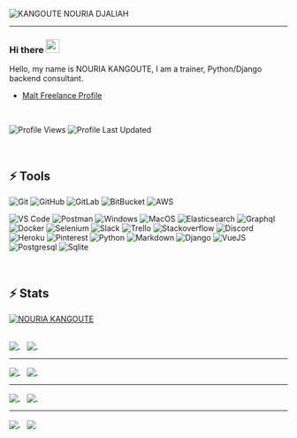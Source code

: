 ![KANGOUTE NOURIA DJALIAH](puzzle.jpg)

---

### Hi there <img src="https://media.giphy.com/media/hvRJCLFzcasrR4ia7z/giphy.gif" width="25px"></a>

Hello, my name is NOURIA KANGOUTE, I am a trainer, Python/Django backend consultant.

<!-- - [Codingame Profile](https://www.codingame.com/profile/22eb2c9be8f4df30ce3e730439abedde1074114) -->
- [Malt Freelance Profile](https://www.malt.ch/profile/nouriadjaliahkangoute)

<br />

![Profile Views](https://komarev.com/ghpvc/?username=NouKD&label=Profile%20views&color=0e75b6&style=flat)
![Profile Last Updated](https://img.shields.io/github/last-commit/NouKD/NouKD/main?label=Last%20updated&style=flat)

<br />

## ⚡ Tools

<!-- CODE VERSION -->
![Git](https://img.shields.io/badge/-Git-black?style=for-the-badge&logo=git)
![GitHub](https://img.shields.io/badge/-GitHub-181717?style=for-the-badge&logo=github)
![GitLab](https://img.shields.io/badge/-GitLab-FCA121?style=for-the-badge&logo=gitlab)
![BitBucket](https://img.shields.io/badge/-BitBucket-darkblue?style=for-the-badge&logo=bitbucket) <!-- DEV TOOLS -->
![AWS](https://img.shields.io/badge/AWS-%23FF9900.svg?style=for-the-badge&logo=amazon-aws&logoColor=white)
<!-- ![DIGITALOCEAN](https://github.com/MikeCodesDotNET/ColoredBadges/blob/master/svg/dev/services/digitalocean.svg?style=for-the-badge&logo=digitalocean&logoColor=white) -->
![VS Code](https://img.shields.io/badge/-VS%20Code-007ACC?style=for-the-badge&logo=visual-studio-code)
![Postman](https://img.shields.io/badge/Postman-black?style=for-the-badge&logo=postman) <!-- OPERATING SYSTEM -->
![Windows](https://img.shields.io/badge/Windows-0078D6?style=for-the-badge&logo=windows&logoColor=white)
![MacOS](https://img.shields.io/badge/mac%20os-000000?style=for-the-badge&logo=apple&logoColor=white) <!-- OTHERS TOOLS -->
![Elasticsearch](https://img.shields.io/badge/Elasticsearch-005571?style=for-the-badge&logo=elasticsearch)
![Graphql](https://img.shields.io/badge/GraphQl-E10098?style=for-the-badge&logo=graphql&logoColor=white)
![Docker](https://img.shields.io/badge/Docker-2CA5E0?style=for-the-badge&logo=docker&logoColor=white)
![Selenium](https://img.shields.io/badge/Selenium-43B02A?style=for-the-badge&logo=Selenium&logoColor=white) <!-- OTHERS SOFTWAR -->
![Slack](https://img.shields.io/badge/Slack-4A154B?style=for-the-badge&logo=slack&logoColor=white)
![Trello](https://img.shields.io/badge/Trello-0052CC?style=for-the-badge&logo=trello&logoColor=white)
![Stackoverflow](https://aleen42.github.io/badges/src/stackoverflow.svg?style=for-the-badge)
![Discord](https://img.shields.io/badge/Discord-black?style=for-the-badge&logo=discord)
![Heroku](https://img.shields.io/badge/Heroku-430098?style=for-the-badge&logo=heroku&logoColor=white)
![Pinterest](https://img.shields.io/badge/Pinterest-%23E60023.svg?&style=for-the-badge&logo=Pinterest&logoColor=white) <!-- DEV LANGUAGE -->
![Python](https://img.shields.io/badge/-Python-black?style=for-the-badge&logo=Python)
![Markdown](https://img.shields.io/badge/Markdown-000000?style=for-the-badge&logo=markdown&logoColor=white) <!-- FRAMEWORKS -->
![Django](https://img.shields.io/badge/Django-092E20?style=for-the-badge&logo=django&logoColor=white)
![VueJS](https://img.shields.io/badge/Vue.js-35495E?style=for-the-badge&logo=vue.js&logoColor=4FC08D) <!-- DATABASE -->
![Postgresql](https://img.shields.io/badge/PostgreSQL-316192?style=for-the-badge&logo=postgresql&logoColor=white)
![Sqlite](https://img.shields.io/badge/SQLite-07405E?style=for-the-badge&logo=sqlite&logoColor=white)

<!--
![Kivy]()
![KivyMD]()
![DjangoRestFramework]()
-->

<br />

## ⚡ Stats

<!-- [![STATES](https://github-readme-streak-stats.herokuapp.com/?user=NouKD&theme=dracula)](https://github.com/NouKD/github-readme-stats) -->
[![NOURIA KANGOUTE](https://github-readme-stats.vercel.app/api?username=NouKD&show_icons=true&theme=dracula)](https://github.com/NouKD/github-readme-stats)

<!--
[![Top Langs](https://github-readme-stats.vercel.app/api/top-langs/?username=NouKD&langs_count=10&theme=dracula)](https://github.com/NouKD/github-readme-stats)
![Visitor](https://visitor-badge.laobi.icu/badge?page_id=NouKD.NouKD)
-->

<br />

<a href="https://github.com/NouKD/french-def" target="_blank">
  <img align="center" src="https://github-readme-stats.vercel.app/api/pin/?username=NouKD&repo=french-def&theme=dracula"">
</a> &nbsp;&nbsp;

<a href="https://github.com/NouKD/kvtemplate7" target="_blank">
  <img align="center" src="https://github-readme-stats.vercel.app/api/pin/?username=NouKD&repo=kvtemplate7&theme=dracula"">
</a> &nbsp;&nbsp;

---

<a href="https://github.com/NouKD/screen-02" target="_blank">
  <img align="center" src="https://github-readme-stats.vercel.app/api/pin/?username=NouKD&repo=screen-02&theme=dracula"">
</a> &nbsp;&nbsp;

<a href="https://github.com/NouKD/screen-01" target="_blank">
  <img align="center" src="https://github-readme-stats.vercel.app/api/pin/?username=NouKD&repo=screen-01&theme=dracula"">
</a> &nbsp;&nbsp;

---

<a href="https://github.com/NouKD/kvtemplate4" target="_blank">
  <img align="center" src="https://github-readme-stats.vercel.app/api/pin/?username=NouKD&repo=kvtemplate4&theme=dracula"">
</a> &nbsp;&nbsp;

<a href="https://github.com/NouKD/kvtemplate5" target="_blank">
  <img align="center" src="https://github-readme-stats.vercel.app/api/pin/?username=NouKD&repo=kvtemplate5&theme=dracula"">
</a> &nbsp;&nbsp;

---

<a href="https://github.com/NouKD/kvtemplate9" target="_blank">
  <img align="center" src="https://github-readme-stats.vercel.app/api/pin/?username=NouKD&repo=kvtemplate9&theme=dracula"">
</a> &nbsp;&nbsp;

<a href="https://github.com/NouKD/kvtemplate10" target="_blank">
  <img align="center" src="https://github-readme-stats.vercel.app/api/pin/?username=NouKD&repo=kvtemplate10&theme=dracula"">
</a>

<br />

<!--
**NouKD/NouKD** is a ✨ _special_ ✨ repository because its `README.md` (this file) appears on your GitHub profile.
Here are some ideas to get you started:
- 🔭 I’m currently working on ...
- 🌱 I’m currently learning ...
- 👯 I’m looking to collaborate on ...
- 🤔 I’m looking for help with ...
- 💬 Ask me about ...
- 📫 How to reach me: ...
- 😄 Pronouns: ...
- ⚡ Fun fact: ...
-->